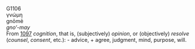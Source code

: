 <body>
  <p>G1106<br>  γνώμη  <br> gnōmē  <br><i>gno‘-may </i><br>From <a href="g1097.htm">1097</a>  <i>cognition</i>, that is, (subjectively) <i>opinion</i>, or (objectively) <i>resolve</i> (<i>counsel</i>, <i>consent</i>, etc.): - advice, + agree, judgment, mind, purpose, will.<br></p>
 </body>